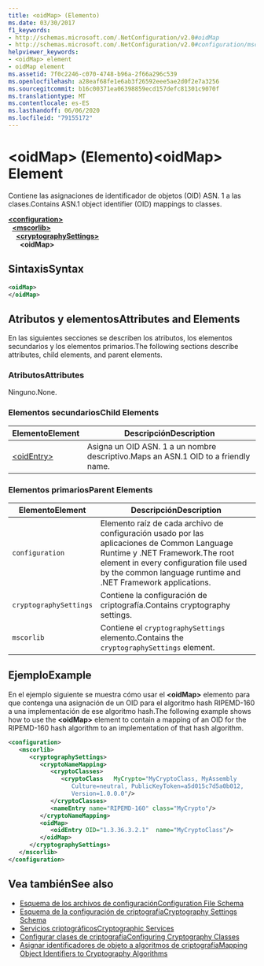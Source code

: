 ```yaml
---
title: <oidMap> (Elemento)
ms.date: 03/30/2017
f1_keywords:
- http://schemas.microsoft.com/.NetConfiguration/v2.0#oidMap
- http://schemas.microsoft.com/.NetConfiguration/v2.0#configuration/mscorlib/cryptographySettings/oidMap
helpviewer_keywords:
- <oidMap> element
- oidMap element
ms.assetid: 7f0c2246-c070-4748-b96a-2f66a296c539
ms.openlocfilehash: a28eaf68fe1e6ab3f26592eee5ae2d0f2e7a3256
ms.sourcegitcommit: b16c00371ea06398859ecd157defc81301c9070f
ms.translationtype: MT
ms.contentlocale: es-ES
ms.lasthandoff: 06/06/2020
ms.locfileid: "79155172"
---
```

# <a name="oidmap-element"></a><span data-ttu-id="03d9f-102">\<oidMap> (Elemento)</span><span class="sxs-lookup"><span data-stu-id="03d9f-102">\<oidMap> Element</span></span>
<span data-ttu-id="03d9f-103">Contiene las asignaciones de identificador de objetos (OID) ASN. 1 a las clases.</span><span class="sxs-lookup"><span data-stu-id="03d9f-103">Contains ASN.1 object identifier (OID) mappings to classes.</span></span>  

[**\<configuration>**](../configuration-element.md)\
&nbsp;&nbsp;[**\<mscorlib>**](mscorlib-element-for-cryptography-settings.md)\
&nbsp;&nbsp;&nbsp;&nbsp;[**\<cryptographySettings>**](cryptographysettings-element.md)\
&nbsp;&nbsp;&nbsp;&nbsp;&nbsp;&nbsp;**\<oidMap>**

## <a name="syntax"></a><span data-ttu-id="03d9f-104">Sintaxis</span><span class="sxs-lookup"><span data-stu-id="03d9f-104">Syntax</span></span>  
  
```xml  
<oidMap>
</oidMap>  
```  
  
## <a name="attributes-and-elements"></a><span data-ttu-id="03d9f-105">Atributos y elementos</span><span class="sxs-lookup"><span data-stu-id="03d9f-105">Attributes and Elements</span></span>  
 <span data-ttu-id="03d9f-106">En las siguientes secciones se describen los atributos, los elementos secundarios y los elementos primarios.</span><span class="sxs-lookup"><span data-stu-id="03d9f-106">The following sections describe attributes, child elements, and parent elements.</span></span>  
  
### <a name="attributes"></a><span data-ttu-id="03d9f-107">Atributos</span><span class="sxs-lookup"><span data-stu-id="03d9f-107">Attributes</span></span>  
 <span data-ttu-id="03d9f-108">Ninguno.</span><span class="sxs-lookup"><span data-stu-id="03d9f-108">None.</span></span>  
  
### <a name="child-elements"></a><span data-ttu-id="03d9f-109">Elementos secundarios</span><span class="sxs-lookup"><span data-stu-id="03d9f-109">Child Elements</span></span>  
  
|<span data-ttu-id="03d9f-110">Elemento</span><span class="sxs-lookup"><span data-stu-id="03d9f-110">Element</span></span>|<span data-ttu-id="03d9f-111">Descripción</span><span class="sxs-lookup"><span data-stu-id="03d9f-111">Description</span></span>|  
|-------------|-----------------|  
|[\<oidEntry>](oidentry-element.md)|<span data-ttu-id="03d9f-112">Asigna un OID ASN. 1 a un nombre descriptivo.</span><span class="sxs-lookup"><span data-stu-id="03d9f-112">Maps an ASN.1 OID to a friendly name.</span></span>|  
  
### <a name="parent-elements"></a><span data-ttu-id="03d9f-113">Elementos primarios</span><span class="sxs-lookup"><span data-stu-id="03d9f-113">Parent Elements</span></span>  
  
|<span data-ttu-id="03d9f-114">Elemento</span><span class="sxs-lookup"><span data-stu-id="03d9f-114">Element</span></span>|<span data-ttu-id="03d9f-115">Descripción</span><span class="sxs-lookup"><span data-stu-id="03d9f-115">Description</span></span>|  
|-------------|-----------------|  
|`configuration`|<span data-ttu-id="03d9f-116">Elemento raíz de cada archivo de configuración usado por las aplicaciones de Common Language Runtime y .NET Framework.</span><span class="sxs-lookup"><span data-stu-id="03d9f-116">The root element in every configuration file used by the common language runtime and .NET Framework applications.</span></span>|  
|`cryptographySettings`|<span data-ttu-id="03d9f-117">Contiene la configuración de criptografía.</span><span class="sxs-lookup"><span data-stu-id="03d9f-117">Contains cryptography settings.</span></span>|  
|`mscorlib`|<span data-ttu-id="03d9f-118">Contiene el `cryptographySettings` elemento.</span><span class="sxs-lookup"><span data-stu-id="03d9f-118">Contains the `cryptographySettings` element.</span></span>|  
  
## <a name="example"></a><span data-ttu-id="03d9f-119">Ejemplo</span><span class="sxs-lookup"><span data-stu-id="03d9f-119">Example</span></span>  
 <span data-ttu-id="03d9f-120">En el ejemplo siguiente se muestra cómo usar el **\<oidMap>** elemento para que contenga una asignación de un OID para el algoritmo hash RIPEMD-160 a una implementación de ese algoritmo hash.</span><span class="sxs-lookup"><span data-stu-id="03d9f-120">The following example shows how to use the **\<oidMap>** element to contain a mapping of an OID for the RIPEMD-160 hash algorithm to an implementation of that hash algorithm.</span></span>  
  
```xml  
<configuration>  
   <mscorlib>  
      <cryptographySettings>  
         <cryptoNameMapping>  
            <cryptoClasses>  
               <cryptoClass   MyCrypto="MyCryptoClass, MyAssembly  
                  Culture=neutral, PublicKeyToken=a5d015c7d5a0b012,  
                  Version=1.0.0.0"/>  
            </cryptoClasses>  
            <nameEntry name="RIPEMD-160" class="MyCrypto"/>  
         </cryptoNameMapping>  
         <oidMap>  
            <oidEntry OID="1.3.36.3.2.1"  name="MyCryptoClass"/>  
         </oidMap>  
      </cryptographySettings>  
   </mscorlib>  
</configuration>  
```  
  
## <a name="see-also"></a><span data-ttu-id="03d9f-121">Vea también</span><span class="sxs-lookup"><span data-stu-id="03d9f-121">See also</span></span>

- [<span data-ttu-id="03d9f-122">Esquema de los archivos de configuración</span><span class="sxs-lookup"><span data-stu-id="03d9f-122">Configuration File Schema</span></span>](../index.md)
- [<span data-ttu-id="03d9f-123">Esquema de la configuración de criptografía</span><span class="sxs-lookup"><span data-stu-id="03d9f-123">Cryptography Settings Schema</span></span>](index.md)
- [<span data-ttu-id="03d9f-124">Servicios criptográficos</span><span class="sxs-lookup"><span data-stu-id="03d9f-124">Cryptographic Services</span></span>](../../../../standard/security/cryptographic-services.md)
- [<span data-ttu-id="03d9f-125">Configurar clases de criptografía</span><span class="sxs-lookup"><span data-stu-id="03d9f-125">Configuring Cryptography Classes</span></span>](../../configure-cryptography-classes.md)
- [<span data-ttu-id="03d9f-126">Asignar identificadores de objeto a algoritmos de criptografía</span><span class="sxs-lookup"><span data-stu-id="03d9f-126">Mapping Object Identifiers to Cryptography Algorithms</span></span>](../../map-object-identifiers-to-cryptography-algorithms.md)
